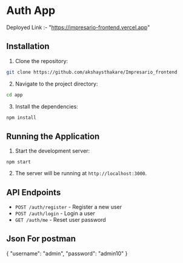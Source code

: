 # Auth App
Deployed Link :- "https://impresario-frontend.vercel.app"
## Installation

1. Clone the repository:
  ```bash
  git clone https://github.com/akshaysthakare/Impresario_frontend
  ```
2. Navigate to the project directory:
  ```bash
  cd app
  ```
3. Install the dependencies:
  ```bash
  npm install
  ```

## Running the Application

1. Start the development server:
  ```Starting
  npm start
  ```

2. The server will be running at `http://localhost:3000`.

## API Endpoints
- `POST /auth/register` - Register a new user
- `POST /auth/login` - Login a user
- `GET /auth/me` - Reset user password

## Json For postman
{
  "username": "admin",
  "password": "admin10"
}



